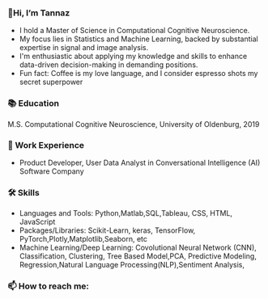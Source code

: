### 👋Hi, I’m Tannaz

- I hold a Master of Science in Computational Cognitive Neuroscience.
- My focus lies in Statistics and Machine Learning, backed by substantial expertise in signal and image analysis.
- I'm enthusiastic about applying my knowledge and skills to enhance data-driven decision-making in demanding positions.
- Fun fact: Coffee is my love language, and I consider espresso shots my secret superpower
### 📚 Education
M.S. Computational Cognitive Neuroscience, University of Oldenburg, 2019
### 💼 Work Experience
- Product Developer, User Data Analyst in Conversational Intelligence (AI) Software Company
### 🛠️ Skills
- Languages and Tools: Python,Matlab,SQL,Tableau, CSS, HTML, JavaScript
- Packages/Libraries: Scikit-Learn, keras, TensorFlow, PyTorch,Plotly,Matplotlib,Seaborn, etc
- Machine Learning/Deep Learning: Covolutional Neural Network (CNN), Classification, Clustering, Tree Based Model,PCA, Predictive Modeling, Regression,Natural Language Processing(NLP),Sentiment Analysis, 
### 📫 How to reach me: 




